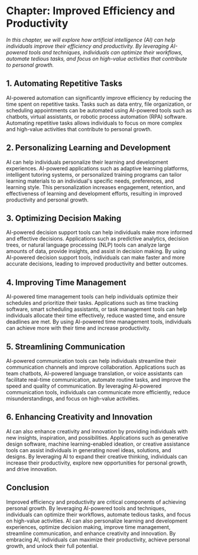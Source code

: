 Chapter: Improved Efficiency and Productivity
=============================================

*In this chapter, we will explore how artificial intelligence (AI) can help individuals improve their efficiency and productivity. By leveraging AI-powered tools and techniques, individuals can optimize their workflows, automate tedious tasks, and focus on high-value activities that contribute to personal growth.*

**1. Automating Repetitive Tasks**
----------------------------------

AI-powered automation can significantly improve efficiency by reducing the time spent on repetitive tasks. Tasks such as data entry, file organization, or scheduling appointments can be automated using AI-powered tools such as chatbots, virtual assistants, or robotic process automation (RPA) software. Automating repetitive tasks allows individuals to focus on more complex and high-value activities that contribute to personal growth.

**2. Personalizing Learning and Development**
---------------------------------------------

AI can help individuals personalize their learning and development experiences. AI-powered applications such as adaptive learning platforms, intelligent tutoring systems, or personalized training programs can tailor learning materials to an individual's specific needs, preferences, and learning style. This personalization increases engagement, retention, and effectiveness of learning and development efforts, resulting in improved productivity and personal growth.

**3. Optimizing Decision Making**
---------------------------------

AI-powered decision support tools can help individuals make more informed and effective decisions. Applications such as predictive analytics, decision trees, or natural language processing (NLP) tools can analyze large amounts of data, provide insights, and assist in decision making. By using AI-powered decision support tools, individuals can make faster and more accurate decisions, leading to improved productivity and better outcomes.

**4. Improving Time Management**
--------------------------------

AI-powered time management tools can help individuals optimize their schedules and prioritize their tasks. Applications such as time tracking software, smart scheduling assistants, or task management tools can help individuals allocate their time effectively, reduce wasted time, and ensure deadlines are met. By using AI-powered time management tools, individuals can achieve more with their time and increase productivity.

**5. Streamlining Communication**
---------------------------------

AI-powered communication tools can help individuals streamline their communication channels and improve collaboration. Applications such as team chatbots, AI-powered language translation, or voice assistants can facilitate real-time communication, automate routine tasks, and improve the speed and quality of communication. By leveraging AI-powered communication tools, individuals can communicate more efficiently, reduce misunderstandings, and focus on high-value activities.

**6. Enhancing Creativity and Innovation**
------------------------------------------

AI can also enhance creativity and innovation by providing individuals with new insights, inspiration, and possibilities. Applications such as generative design software, machine learning-enabled ideation, or creative assistance tools can assist individuals in generating novel ideas, solutions, and designs. By leveraging AI to expand their creative thinking, individuals can increase their productivity, explore new opportunities for personal growth, and drive innovation.

**Conclusion**
--------------

Improved efficiency and productivity are critical components of achieving personal growth. By leveraging AI-powered tools and techniques, individuals can optimize their workflows, automate tedious tasks, and focus on high-value activities. AI can also personalize learning and development experiences, optimize decision making, improve time management, streamline communication, and enhance creativity and innovation. By embracing AI, individuals can maximize their productivity, achieve personal growth, and unlock their full potential.
